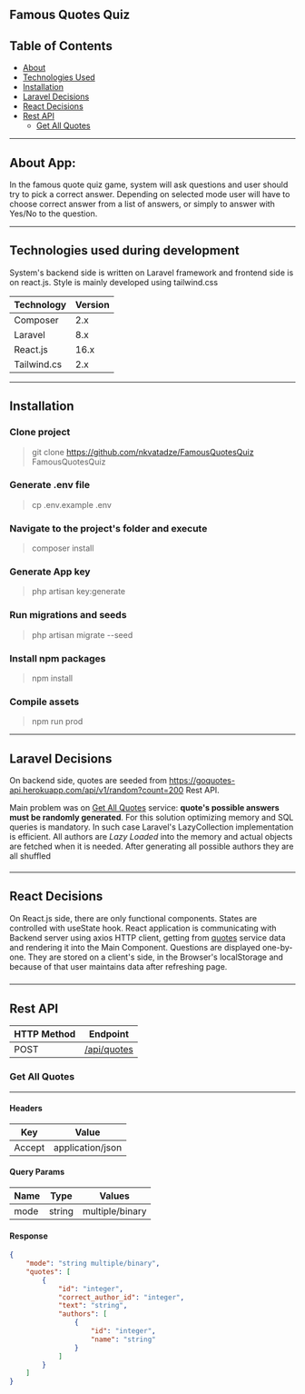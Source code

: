## Famous Quotes Quiz

## Table of Contents
 * [About](#about-app)
 * [Technologies Used](#technologies-used-during-development)
 * [Installation](#Installation)  
 * [Laravel Decisions](#laravel-decisions)
 * [React Decisions](#react-decisions)  
 * [Rest API](#rest-api)
    * [Get All Quotes](#quotes)
---

## About App:

In the famous quote quiz game, system will ask questions and user should try to pick a correct answer. Depending
on selected mode user will have to choose correct answer from a list of answers, or simply to answer with Yes/No
to the question.

---
## Technologies used during development

System's backend side is written on Laravel framework and frontend side is on react.js. 
Style is mainly developed using tailwind.css


| Technology   | Version     |
| -----------  | ----------- |
| Composer     | 2.x         |
| Laravel      | 8.x         |
| React.js     | 16.x        |
| Tailwind.cs  | 2.x         |

---
## Installation

### Clone project
> git clone https://github.com/nkvatadze/FamousQuotesQuiz FamousQuotesQuiz

### Generate .env file
> cp .env.example .env

### Navigate to the project's folder and execute
> composer install

### Generate App key
>php artisan key:generate

### Run migrations and seeds
>php artisan migrate --seed

### Install npm packages
>npm install

### Compile assets
>npm run prod

---
## Laravel Decisions

On backend side, quotes are seeded from
https://goquotes-api.herokuapp.com/api/v1/random?count=200 Rest API.

Main problem was on [Get All Quotes](#quotes) service: **quote's possible answers must be randomly 
generated**. For this solution optimizing memory and SQL queries is mandatory. In such case Laravel's LazyCollection 
implementation is efficient. All authors are *Lazy Loaded* into the memory and actual objects are fetched when it is 
needed. After generating all possible authors they are all shuffled
####

---

## React Decisions

On React.js side, there are only functional components. States are controlled with useState hook. React application is communicating with Backend server using axios HTTP client,
getting from [quotes](#quotes) service data and rendering it into the Main Component. Questions are displayed one-by-one. They are stored on a client's side, in 
the Browser's localStorage and because of that user maintains data after refreshing page. 
###

---

## Rest API

| HTTP Method | Endpoint    |
| ----------- | ----------- |
| POST        | [/api/quotes](#quotes) |

### Get All Quotes<a name="quotes" /> 

---

#### Headers
| Key    | Value               |
|------- | ------------------- |
| Accept | application/json    |

#### Query Params

| Name | Type   | Values            |
| ---- | ------ | ---------------- |
| mode | string | multiple/binary | 


#### Response

```json
{
    "mode": "string multiple/binary",
    "quotes": [
        {
            "id": "integer",
            "correct_author_id": "integer",
            "text": "string",
            "authors": [
                {
                    "id": "integer",
                    "name": "string"
                }
            ]
        }
    ]
}
```

